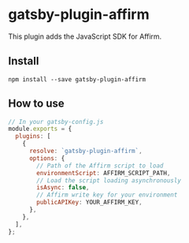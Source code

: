 # gatsby-plugin-affirm

This plugin adds the JavaScript SDK for Affirm.

## Install

`npm install --save gatsby-plugin-affirm`

## How to use

```javascript
// In your gatsby-config.js
module.exports = {
  plugins: [
    {
      resolve: `gatsby-plugin-affirm`,
      options: {
        // Path of the Affirm script to load
        environmentScript: AFFIRM_SCRIPT_PATH,
        // Load the script loading asynchronously
        isAsync: false,
        // Affirm write key for your environment
        publicAPIKey: YOUR_AFFIRM_KEY,
      },
    },
  ],
};
```
